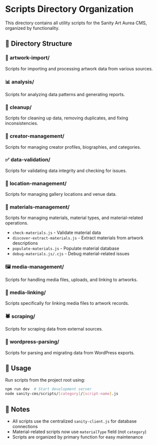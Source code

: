 # Scripts Directory Organization

This directory contains all utility scripts for the Sanity Art Aurea CMS, organized by functionality.

## 📁 Directory Structure

### 🎨 **artwork-import/**
Scripts for importing and processing artwork data from various sources.

### 📊 **analysis/**
Scripts for analyzing data patterns and generating reports.

### 🧹 **cleanup/**
Scripts for cleaning up data, removing duplicates, and fixing inconsistencies.

### 👤 **creator-management/**
Scripts for managing creator profiles, biographies, and categories.

### ✅ **data-validation/**
Scripts for validating data integrity and checking for issues.

### 📍 **location-management/**
Scripts for managing gallery locations and venue data.

### 🔧 **materials-management/**
Scripts for managing materials, material types, and material-related operations.
- `check-materials.js` - Validate material data
- `discover-extract-materials.js` - Extract materials from artwork descriptions  
- `populate-materials.js` - Populate material database
- `debug-materials.js/.cjs` - Debug material-related issues

### 🖼️ **media-management/**
Scripts for handling media files, uploads, and linking to artworks.

### 🔗 **media-linking/**
Scripts specifically for linking media files to artwork records.

### 🕷️ **scraping/**
Scripts for scraping data from external sources.

### 📄 **wordpress-parsing/**
Scripts for parsing and migrating data from WordPress exports.

## 🚀 Usage

Run scripts from the project root using:
```bash
npm run dev  # Start development server
node sanity-cms/scripts/[category]/[script-name].js
```

## 📝 Notes

- All scripts use the centralized `sanity-client.js` for database connections
- Material-related scripts now use `materialType` field (not `category`)
- Scripts are organized by primary function for easy maintenance 